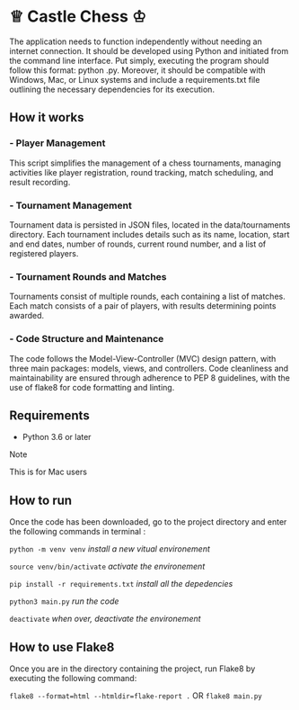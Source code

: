 # ♕ Castle Chess ♔ #

The application needs to function independently without needing an internet connection. It should be developed using Python and initiated from the command line interface. Put simply, executing the program should follow this format: python <program name>.py. Moreover, it should be compatible with Windows, Mac, or Linux systems and include a requirements.txt file outlining the necessary dependencies for its execution.

## How it works

### - Player Management
This script simplifies the management of a chess tournaments, managing activities like player registration, round tracking, match scheduling, and result recording.

### - Tournament Management
Tournament data is persisted in JSON files, located in the data/tournaments directory. Each tournament includes details such as its name, location, start and end dates, number of rounds, current round number, and a list of registered players.

### - Tournament Rounds and Matches
Tournaments consist of multiple rounds, each containing a list of matches.
Each match consists of a pair of players, with results determining points awarded.

### - Code Structure and Maintenance
The code follows the Model-View-Controller (MVC) design pattern, with three main packages: models, views, and controllers.
Code cleanliness and maintainability are ensured through adherence to PEP 8 guidelines, with the use of flake8 for code formatting and linting.

## Requirements

- Python 3.6 or later

> [!NOTE]
> This is for Mac users

## How to run

Once the code has been downloaded, go to the project directory and enter the following commands in terminal :

  `python -m venv venv` *install a new vitual environement*
    
  `source venv/bin/activate` *activate the environement*
    
  `pip install -r requirements.txt` *install all the depedencies*
    
  `python3 main.py` *run the code*

  `deactivate` *when over, deactivate the environement*

## How to use Flake8

Once you are in the directory containing the project, run Flake8 by executing the following command:
  
  `flake8 --format=html --htmldir=flake-report .`
  OR
   `flake8 main.py`



